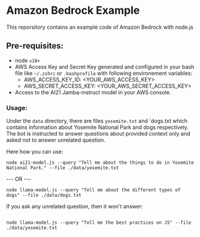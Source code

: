 # Amazon Bedrock Example

This reporsitory contains an example code of Amazon Bedrock with node.js

## Pre-requisites:

- node `v18+`
- AWS Access Key and Secret Key generated and configured in your bash file like `~/.zshrc` or `.bashprofile` with following environement variables:
  - AWS_ACCESS_KEY_ID: <YOUR_AWS_ACCESS_KEY>
  - AWS_SECRET_ACCESS_KEY: <YOUR_AWS_SECRET_ACCESS_KEY>
- Access to the AI21 Jamba-instruct model in your AWS console.

### Usage:

Under the `data` directory, there are files `yosemite.txt` and `dogs.txt which contains information about Yosemite National Park and dogs respectively.
The bot is instructed to answer questions about provided context only and asked not to answer unrelated question.

Here how you can use:

```
node ai21-model.js --query "Tell me about the things to do in Yosemite National Park." --file ./data/yosemite.txt
```

--- OR ---

```
node llama-model.js --query "Tell me about the different types of dogs" --file ./data/dogs.txt
```

If you ask any unrelated question, then it won't answer:

```

node llama-model.js --query "Tell me the best practices on JS" --file ./data/yosemite.txt

```
